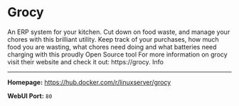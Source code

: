 # Grocy

An ERP system for your kitchen. Cut down on food waste, and manage your chores with this brilliant utility. Keep track of your purchases, how much food you are wasting, what chores need doing and what batteries need charging with this proudly Open Source tool For more information on grocy visit their website and check it out: https://grocy. Info

---

**Homepage:** https://hub.docker.com/r/linuxserver/grocy

**WebUI Port:** `80`